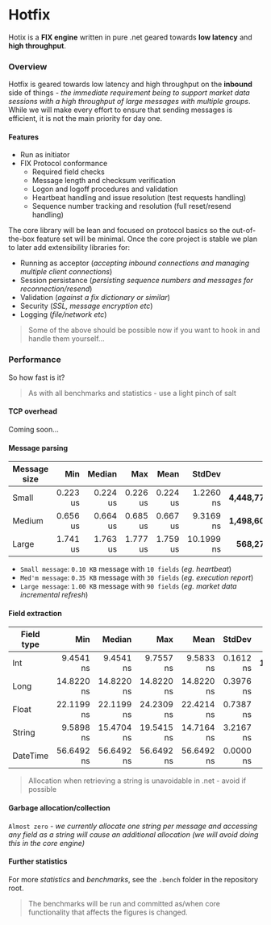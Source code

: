 # Hotfix

Hotix is a **FIX engine** written in pure .net geared towards **low latency** and **high throughput**.

### Overview

Hotfix is geared towards low latency and high throughput on the **inbound** side of things - *the immediate requirement being to support market data sessions with a high throughput of large messages with multiple groups*. While we will make every effort to ensure that sending messages is efficient, it is not the main priority for day one. 

#### Features
- Run as initiator
- FIX Protocol conformance
    - Required field checks
    - Message length and checksum verification
    - Logon and logoff procedures and validation
    - Heartbeat handling and issue resolution (test requests handling)
    - Sequence number tracking and resolution (full reset/resend handling)

The core library will be lean and focused on protocol basics so the out-of-the-box feature set will be minimal. Once the core project is stable we plan to later add extensibility libraries for:
- Running as acceptor (*accepting inbound connections and managing multiple client connections*)
- Session persistance (*persisting sequence numbers and messages for reconnection/resend*)
- Validation (*against a fix dictionary or similar*)
- Security (*SSL, message encryption etc*)
- Logging (*file/network etc*)

> Some of the above should be possible now if you want to hook in and handle them yourself...

### Performance

So how fast is it?

> As with all benchmarks and statistics - use a light pinch of salt

#### TCP overhead

Coming soon...

#### Message parsing

 | Message size |      Min |   Median |      Max |     Mean |     StdDev |         **Op/s** | Allocated |
 |------------- |---------:|---------:|---------:|---------:|-----------:|-----------------:|----------:|
 | Small        | 0.223 us | 0.224 us | 0.226 us | 0.224 us |  1.2260 ns | **4,448,779.01** |      0 kB |
 | Medium       | 0.656 us | 0.664 us | 0.685 us | 0.667 us |  9.3169 ns | **1,498,608.51** |      0 kB |
 | Large        | 1.741 us | 1.763 us | 1.777 us | 1.759 us | 10.1999 ns |   **568,278.89** |      0 kB |

- `Small message`: `0.10 KB` message with `10 fields` (*eg. heartbeat*)
- `Med'm message`: `0.35 KB` message with `30 fields` (*eg. execution report*)
- `Large message`: `1.00 KB` message with `90 fields` (*eg. market data incremental refresh*)

#### Field extraction

 | Field type   |          Min |       Median |          Max |         Mean |    StdDev |           **Op/s** | Allocated |
 |------------- |-------------:|-------------:|-------------:|-------------:|----------:|-------------------:|----------:|
 | Int          |    9.4541 ns |    9.4541 ns |    9.7557 ns |    9.5833 ns | 0.1612 ns | **104,347,706.83** |      0 kB |
 | Long         |   14.8220 ns |   14.8220 ns |   14.8220 ns |   14.8220 ns | 0.3976 ns |  **67,467,369.41** |      0 kB |
 | Float        |   22.1199 ns |   22.1199 ns |   24.2309 ns |   22.4214 ns | 0.7387 ns |  **44,600,153.49** |      0 kB |
 | String       |    9.5898 ns |   15.4704 ns |   19.5415 ns |   14.7164 ns | 3.2167 ns |  **67,951,248.78** |   0.03 kB |
 | DateTime     |   56.6492 ns |   56.6492 ns |   56.6492 ns |   56.6492 ns | 0.0000 ns |  **17,652,493.71** |      0 kB |

> Allocation when retrieving a string is unavoidable in .net - avoid if possible

#### Garbage allocation/collection
`Almost zero` - *we currently allocate one string per message and accessing any field as a string will cause an additional allocation (we will avoid doing this in the core engine)*

#### Further statistics
For more *statistics* and *benchmarks*, see the `.bench` folder in the repository root.

> The benchmarks will be run and committed as/when core functionality that affects the figures is changed.
